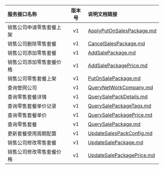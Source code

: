  
| 服务接口名称 | 版本号 | 说明文档链接 |  
| :----------------- | :-----: | :---------------- |  
| 销售公司申请零售套餐上架 | v1 | [ApplyPutOnSalesPackage.md](https://gitee.com/leslieleslie/gitMd/blob/master/EpeisSupp/SupSalePackageServer/ApplyPutOnSalesPackage.md) |  
| 销售公司删除零售套餐 | v1 | [CancelSalesPackage.md](https://gitee.com/leslieleslie/gitMd/blob/master/EpeisSupp/SupSalePackageServer/CancelSalesPackage.md) |  
| 销售公司添加零售套餐 | v1 | [AddSalePackage.md](https://gitee.com/leslieleslie/gitMd/blob/master/EpeisSupp/SupSalePackageServer/AddSalePackage.md) |  
| 销售公司添加零售套餐价格 | v1 | [AddSalePackagePrice.md](https://gitee.com/leslieleslie/gitMd/blob/master/EpeisSupp/SupSalePackageServer/AddSalePackagePrice.md) |  
| 销售公司零售套餐上架 | v1 | [PutOnSalePackage.md](https://gitee.com/leslieleslie/gitMd/blob/master/EpeisSupp/SupSalePackageServer/PutOnSalePackage.md) |  
| 查询管网公司 | v1 | [QueryNetWorkCompany.md](https://gitee.com/leslieleslie/gitMd/blob/master/EpeisSupp/SupSalePackageServer/QueryNetWorkCompany.md) |  
| 查询零售套餐详情 | v1 | [QuerySalePackDetails.md](https://gitee.com/leslieleslie/gitMd/blob/master/EpeisSupp/SupSalePackageServer/QuerySalePackDetails.md) |  
| 查询零售套餐单价记录 | v1 | [QuerySalePackageTags.md](https://gitee.com/leslieleslie/gitMd/blob/master/EpeisSupp/SupSalePackageServer/QuerySalePackageTags.md) |  
| 查询零售套餐单价 | v1 | [QuerySalePackagePrice.md](https://gitee.com/leslieleslie/gitMd/blob/master/EpeisSupp/SupSalePackageServer/QuerySalePackagePrice.md) |  
| 查询零售套餐 | v1 | [QuerySalePackage.md](https://gitee.com/leslieleslie/gitMd/blob/master/EpeisSupp/SupSalePackageServer/QuerySalePackage.md) |  
| 更新套餐使用周期配置 | v1 | [UpdateSalesPackConfig.md](https://gitee.com/leslieleslie/gitMd/blob/master/EpeisSupp/SupSalePackageServer/UpdateSalesPackConfig.md) |  
| 销售公司修改零售套餐 | v1 | [UpdateSalePackage.md](https://gitee.com/leslieleslie/gitMd/blob/master/EpeisSupp/SupSalePackageServer/UpdateSalePackage.md) |  
| 销售公司修改零售套餐价格 | v1 | [UpdateSalePackagePrice.md](https://gitee.com/leslieleslie/gitMd/blob/master/EpeisSupp/SupSalePackageServer/UpdateSalePackagePrice.md) |  
  
